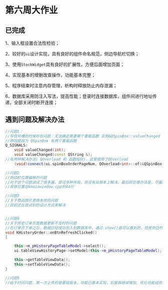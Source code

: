 # 第六周大作业



## 已完成

1、输入框设置合法性检验；

2、较好的`ui`设计实现，具有良好的组件命名规范，侧边导航栏切换；

3、使用`StockWidget`具有良好的扩展性，方便后面增加页面；

4、实现基本的增删改查操作，功能基本完整；

5、程序结束时注意内存管理，析构时释放防止内存泄漏；

6、数据库采用防注入写法，提高性能；登录时连接数据库，组件间进行地址传递，全部关闭时断开连接；

## 遇到问题及解决办法

```c++
//问题1：
//写信号槽的时候存在问题：无法确定需要哪个重载函数 实例&QSpinBox::valueChanged
//原因是因为	QSpinBox 有两个重载函数
Q_SIGNALS:
    void valueChanged(int);
    void valueChanged(const QString &);
//有两种解决办法( QOverload 和 函数指针)，这里使用了QOverload
	(void)connect(ui.spinBoxOrderPageNum, QOverload<int>::of(&QSpinBox::valueChanged), this, &KOutOrder::calculateTotalPrice);

//问题2
//侧边栏位置偏移的问题
//对于这个问题调试了很多遍，尝试多种布局，但没有从根本上解决。最后的处理办法是，尽量降低视觉上的感官，将那个偏移的位置量尽可能缩小到视觉上发现不了的地步，若老师您有较好的解决办法，希望您可以告知。
//具体位置在kmainwindow.cpp的44行

//问题3
//关于商品图片更换失败的问题
//目前还在尝试别的设计方式来解决


//问题4
//关于历史订单页面数据更新不及时的问题
//在订单页下单之后，数据已经成功加入到数据库中，通过.show()是可以看到的，但是侧边栏点击历史订单页面并不能实时显示，因此我加入了一个按钮实现数据更新。
void KHistoryOrder::onBtnRefreshClicked()
{

	this->m_pHistoryPageTableModel->select();
	ui.tableViewHistoryPage->setModel(this->m_pHistoryPageTableModel);

	this->getTableViewData();
	this->setTableViewData();
}

//问题5
//由于时间问题，第一次上传的是基础版本，功能已基本实现，后面再继续增加、优化功能组件并持续上传更新。

```



